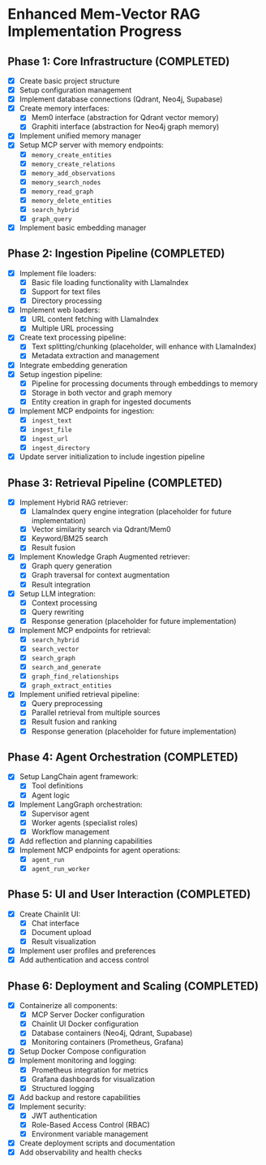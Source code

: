 # Enhanced Mem-Vector RAG Implementation Progress

## Phase 1: Core Infrastructure (COMPLETED)

- [x] Create basic project structure
- [x] Setup configuration management
- [x] Implement database connections (Qdrant, Neo4j, Supabase)
- [x] Create memory interfaces:
  - [x] Mem0 interface (abstraction for Qdrant vector memory)
  - [x] Graphiti interface (abstraction for Neo4j graph memory)
- [x] Implement unified memory manager
- [x] Setup MCP server with memory endpoints:
  - [x] `memory_create_entities`
  - [x] `memory_create_relations`
  - [x] `memory_add_observations`
  - [x] `memory_search_nodes`
  - [x] `memory_read_graph`
  - [x] `memory_delete_entities`
  - [x] `search_hybrid`
  - [x] `graph_query`
- [x] Implement basic embedding manager

## Phase 2: Ingestion Pipeline (COMPLETED)

- [x] Implement file loaders:
  - [x] Basic file loading functionality with LlamaIndex
  - [x] Support for text files
  - [x] Directory processing
- [x] Implement web loaders:
  - [x] URL content fetching with LlamaIndex
  - [x] Multiple URL processing
- [x] Create text processing pipeline:
  - [x] Text splitting/chunking (placeholder, will enhance with LlamaIndex)
  - [x] Metadata extraction and management
- [x] Integrate embedding generation
- [x] Setup ingestion pipeline:
  - [x] Pipeline for processing documents through embeddings to memory
  - [x] Storage in both vector and graph memory
  - [x] Entity creation in graph for ingested documents
- [x] Implement MCP endpoints for ingestion:
  - [x] `ingest_text`
  - [x] `ingest_file`
  - [x] `ingest_url`
  - [x] `ingest_directory`
- [x] Update server initialization to include ingestion pipeline

## Phase 3: Retrieval Pipeline (COMPLETED)

- [x] Implement Hybrid RAG retriever:
  - [x] LlamaIndex query engine integration (placeholder for future implementation)
  - [x] Vector similarity search via Qdrant/Mem0
  - [x] Keyword/BM25 search
  - [x] Result fusion
- [x] Implement Knowledge Graph Augmented retriever:
  - [x] Graph query generation
  - [x] Graph traversal for context augmentation
  - [x] Result integration
- [x] Setup LLM integration:
  - [x] Context processing
  - [x] Query rewriting
  - [x] Response generation (placeholder for future implementation)
- [x] Implement MCP endpoints for retrieval:
  - [x] `search_hybrid`
  - [x] `search_vector`
  - [x] `search_graph`
  - [x] `search_and_generate`
  - [x] `graph_find_relationships`
  - [x] `graph_extract_entities`
- [x] Implement unified retrieval pipeline:
  - [x] Query preprocessing
  - [x] Parallel retrieval from multiple sources
  - [x] Result fusion and ranking
  - [x] Response generation (placeholder for future implementation)

## Phase 4: Agent Orchestration (COMPLETED)

- [x] Setup LangChain agent framework:
  - [x] Tool definitions
  - [x] Agent logic
- [x] Implement LangGraph orchestration:
  - [x] Supervisor agent
  - [x] Worker agents (specialist roles)
  - [x] Workflow management
- [x] Add reflection and planning capabilities
- [x] Implement MCP endpoints for agent operations:
  - [x] `agent_run`
  - [x] `agent_run_worker`

## Phase 5: UI and User Interaction (COMPLETED)

- [x] Create Chainlit UI:
  - [x] Chat interface
  - [x] Document upload
  - [x] Result visualization
- [x] Implement user profiles and preferences
- [x] Add authentication and access control

## Phase 6: Deployment and Scaling (COMPLETED)

- [x] Containerize all components:
  - [x] MCP Server Docker configuration
  - [x] Chainlit UI Docker configuration  
  - [x] Database containers (Neo4j, Qdrant, Supabase)
  - [x] Monitoring containers (Prometheus, Grafana)
- [x] Setup Docker Compose configuration
- [x] Implement monitoring and logging:
  - [x] Prometheus integration for metrics
  - [x] Grafana dashboards for visualization
  - [x] Structured logging
- [x] Add backup and restore capabilities
- [x] Implement security:
  - [x] JWT authentication
  - [x] Role-Based Access Control (RBAC)
  - [x] Environment variable management
- [x] Create deployment scripts and documentation
- [x] Add observability and health checks